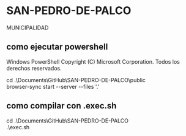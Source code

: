 # SAN-PEDRO-DE-PALCO
MUNICIPALIDAD
## como ejecutar powershell
Windows PowerShell
Copyright (C) Microsoft Corporation. Todos los derechos reservados.

cd .\Documents\GitHub\SAN-PEDRO-DE-PALCO\public\
browser-sync start --server --files '.'

## como compilar con .exec.sh

cd .\Documents\GitHub\SAN-PEDRO-DE-PALCO\
.\exec.sh